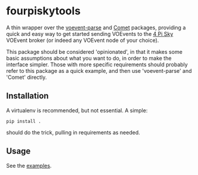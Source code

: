 
fourpiskytools
==============

A thin wrapper over the 
[voevent-parse](http://voevent-parse.readthedocs.org/) and 
[Comet](http://comet.transientskp.org/) 
packages, providing a 
quick and easy way to get started sending VOEvents to the 
[4 Pi Sky](http://4pisky.org) 
VOEvent broker (or indeed any VOEvent node of your choice).

This package should be considered 'opinionated', in that it makes some basic
assumptions about what you want to do, in order to make the interface simpler.
Those with more specific requirements should probably refer to this package as
a quick example, and then use 'voevent-parse' and 'Comet' directly.

Installation
------------
A virtualenv is recommended, but not essential. A simple:

    pip install .

should do the trick, pulling in requirements as needed. 

Usage
-----
See the [examples](examples).
